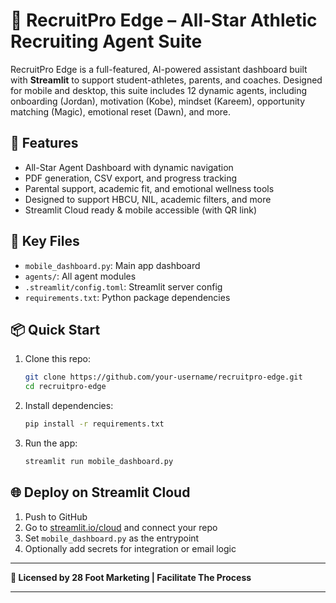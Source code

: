# 🎯 RecruitPro Edge – All-Star Athletic Recruiting Agent Suite

RecruitPro Edge is a full-featured, AI-powered assistant dashboard built with **Streamlit** to support student-athletes, parents, and coaches. Designed for mobile and desktop, this suite includes 12 dynamic agents, including onboarding (Jordan), motivation (Kobe), mindset (Kareem), opportunity matching (Magic), emotional reset (Dawn), and more.

## 🚀 Features
- All-Star Agent Dashboard with dynamic navigation
- PDF generation, CSV export, and progress tracking
- Parental support, academic fit, and emotional wellness tools
- Designed to support HBCU, NIL, academic filters, and more
- Streamlit Cloud ready & mobile accessible (with QR link)

## 📁 Key Files
- `mobile_dashboard.py`: Main app dashboard
- `agents/`: All agent modules
- `.streamlit/config.toml`: Streamlit server config
- `requirements.txt`: Python package dependencies

## 📦 Quick Start
1. Clone this repo:
   ```bash
   git clone https://github.com/your-username/recruitpro-edge.git
   cd recruitpro-edge
   ```

2. Install dependencies:
   ```bash
   pip install -r requirements.txt
   ```

3. Run the app:
   ```bash
   streamlit run mobile_dashboard.py
   ```

## 🌐 Deploy on Streamlit Cloud
1. Push to GitHub
2. Go to [streamlit.io/cloud](https://streamlit.io/cloud) and connect your repo
3. Set `mobile_dashboard.py` as the entrypoint
4. Optionally add secrets for integration or email logic

---

**🔐 Licensed by 28 Foot Marketing | Facilitate The Process**

---